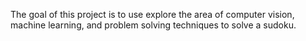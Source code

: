 The goal of this project is to use explore the area of computer vision, machine learning, and problem solving techniques to solve a sudoku.

